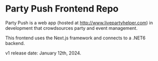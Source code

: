 # Party Push Frontend Repo

Party Push is a web app (hosted at http://www.livepartyhelper.com) in development that crowdsources party and event management.

This frontend uses the Next.js framework and connects to a .NET6 backend.

v1 release date: January 12th, 2024.
